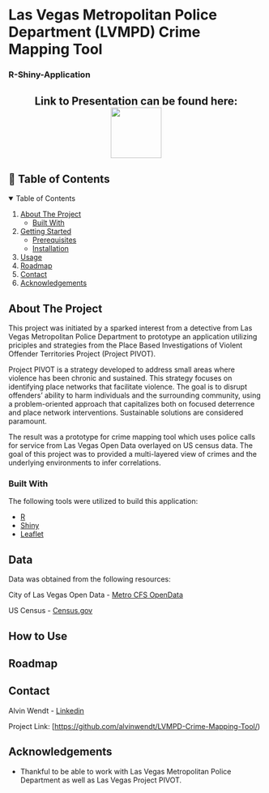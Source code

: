 # Las Vegas Metropolitan Police Department (LVMPD) Crime Mapping Tool 
### R-Shiny-Application


<h2 align="center"> Link to Presentation can be found here:<a href="https://1drv.ms/p/s!Ai47h8zVN0kbh6U6u-AFkMyx0E6pqw?e=jh6Ecc">  <img src="https://user-images.githubusercontent.com/70002987/121709186-e70d0b00-ca9d-11eb-9ccb-45b89bdc4a4d.jpg" width="100" />
</a>
  
</p>
</div>

## 📝 Table of Contents
<details open="open">
  <summary>Table of Contents</summary>
  <ol>
    <li>
      <a href="#about-the-project">About The Project</a>
      <ul>
        <li><a href="#built-with">Built With</a></li>
      </ul>
    </li>
    <li>
      <a href="#getting-started">Getting Started</a>
      <ul>
        <li><a href="#prerequisites">Prerequisites</a></li>
        <li><a href="#installation">Installation</a></li>
      </ul>
    </li>
    <li><a href="#How to Use">Usage</a></li>
    <li><a href="#roadmap">Roadmap</a></li>
    <li><a href="#contact">Contact</a></li>
    <li><a href="#acknowledgements">Acknowledgements</a></li>
  </ol>
</details>



<!-- ABOUT THE PROJECT -->
## About The Project
This project was initiated by a sparked interest from a detective from Las Vegas Metropolitan Police Department to prototype an application utilizing priciples and strategies from the Place Based Investigations of Violent Offender Territories Project (Project PIVOT).

Project PIVOT is a strategy developed to address small areas where violence has been chronic and sustained.  This strategy focuses on identifying place networks that facilitate violence.  The goal is to disrupt offenders’ ability to harm individuals and the surrounding community, using a problem-oriented approach that capitalizes both on focused deterrence and place network interventions.  Sustainable solutions are considered paramount.

The result was a prototype for crime mapping tool which uses police calls for service from Las Vegas Open Data overlayed on US census data. 
The goal of this project was to provided a multi-layered view of crimes and the underlying environments to infer correlations.

### Built With

The following tools were utilized to build this application:
* [R](https://www.r-project.org/)
* [Shiny](https://shiny.rstudio.com/)
* [Leaflet](https://rstudio.github.io/leaflet/)

## Data

Data was obtained from the following resources:

City of Las Vegas Open Data - [Metro CFS OpenData](https://opendataportal-lasvegas.opendata.arcgis.com/datasets/metro-cfs-opendata/data?orderBy=Event_Date)

US Census - [Census.gov](https://www.census.gov/data.html)

## How to Use

## Roadmap



## Contact

Alvin Wendt - [Linkedin](https://www.linkedin.com/in/alvinwendt/)

Project Link: [https://github.com/alvinwendt/LVMPD-Crime-Mapping-Tool/)

## Acknowledgements
* Thankful to be able to work with Las Vegas Metropolitan Police Department as well as Las Vegas Project PIVOT.
